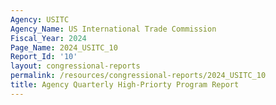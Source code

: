 ```yaml
---
Agency: USITC
Agency_Name: US International Trade Commission
Fiscal_Year: 2024
Page_Name: 2024_USITC_10
Report_Id: '10'
layout: congressional-reports
permalink: /resources/congressional-reports/2024_USITC_10
title: Agency Quarterly High-Priorty Program Report
---
```

